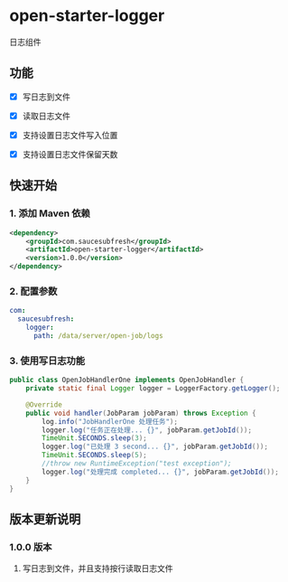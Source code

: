 # open-starter-logger

日志组件

## 功能

-[x] 写日志到文件

-[x] 读取日志文件

-[x] 支持设置日志文件写入位置

-[x] 支持设置日志文件保留天数

## 快速开始

### 1. 添加 Maven 依赖

```xml
<dependency>
    <groupId>com.saucesubfresh</groupId>
    <artifactId>open-starter-logger</artifactId>
    <version>1.0.0</version>
</dependency>
```

### 2. 配置参数

```yaml
com:
  saucesubfresh:
    logger:
      path: /data/server/open-job/logs
```

### 3. 使用写日志功能

```java
public class OpenJobHandlerOne implements OpenJobHandler {
    private static final Logger logger = LoggerFactory.getLogger();

    @Override
    public void handler(JobParam jobParam) throws Exception {
        log.info("JobHandlerOne 处理任务");
        logger.log("任务正在处理... {}", jobParam.getJobId());
        TimeUnit.SECONDS.sleep(3);
        logger.log("已处理 3 second... {}", jobParam.getJobId());
        TimeUnit.SECONDS.sleep(5);
        //throw new RuntimeException("test exception");
        logger.log("处理完成 completed... {}", jobParam.getJobId());
    }
}
```

## 版本更新说明

### 1.0.0 版本

1. 写日志到文件，并且支持按行读取日志文件

